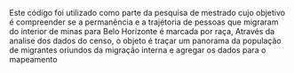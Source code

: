 Este código foi utilizado como parte da pesquisa de mestrado
cujo objetivo é compreender se a permanência e a trajétoria de pessoas que migraram do interior de minas para Belo Horizonte é marcada por raça, 
Através da analise dos dados do censo, o objeto é traçar um panorama da população de migrantes oriundos da migração interna e agregar os dados para o mapeamento 
